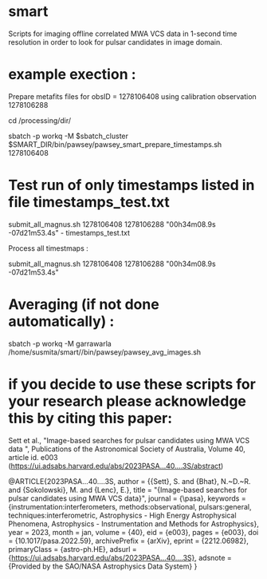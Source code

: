 # smart
Scripts for imaging offline correlated MWA VCS data in 1-second time resolution in order to look for pulsar candidates in image domain.

# example exection :
 Prepare metafits files for obsID = 1278106408 using calibration observation 1278106288

  cd /processing/dir/

 sbatch -p workq -M $sbatch_cluster $SMART_DIR/bin/pawsey/pawsey_smart_prepare_timestamps.sh 1278106408

# Test run of only timestamps listed in file timestamps_test.txt

  submit_all_magnus.sh 1278106408 1278106288 "00h34m08.9s -07d21m53.4s" - timestamps_test.txt

 
  Process all timestmaps :
 
  submit_all_magnus.sh 1278106408 1278106288 "00h34m08.9s -07d21m53.4s"

 
# Averaging (if not done automatically) :

  sbatch -p workq -M garrawarla /home/susmita/smart//bin/pawsey/pawsey_avg_images.sh

# if you decide to use these scripts for your research please acknowledge this by citing this paper:

Sett et al., "Image-based searches for pulsar candidates using MWA VCS data ", Publications of the Astronomical Society of Australia, Volume 40, article id. e003
(https://ui.adsabs.harvard.edu/abs/2023PASA...40....3S/abstract)


@ARTICLE{2023PASA...40....3S,
       author = {{Sett}, S. and {Bhat}, N.~D.~R. and {Sokolowski}, M. and {Lenc}, E.},
        title = "{Image-based searches for pulsar candidates using MWA VCS data}",
      journal = {\pasa},
     keywords = {instrumentation:interferometers, methods:observational, pulsars:general, techniques:interferometric, Astrophysics - High Energy Astrophysical Phenomena, Astrophysics - Instrumentation and Methods for Astrophysics},
         year = 2023,
        month = jan,
       volume = {40},
          eid = {e003},
        pages = {e003},
          doi = {10.1017/pasa.2022.59},
archivePrefix = {arXiv},
       eprint = {2212.06982},
 primaryClass = {astro-ph.HE},
       adsurl = {https://ui.adsabs.harvard.edu/abs/2023PASA...40....3S},
      adsnote = {Provided by the SAO/NASA Astrophysics Data System}
}

